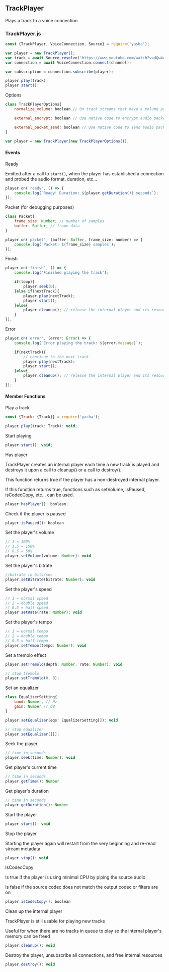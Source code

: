 ## TrackPlayer

Plays a track to a voice connection

### TrackPlayer.js

```js
const {TrackPlayer, VoiceConnection, Source} = require('yasha');

var player = new TrackPlayer();
var track = await Source.resolve('https://www.youtube.com/watch?v=dQw4w9WgXcQ');
var connection = await VoiceConnection.connect(channel);

var subscription = connection.subscribe(player);

player.play(track);
player.start();
```

Options
```js
class TrackPlayerOptions{
	normalize_volume: boolean // On track streams that have a volume parameter, automatically set the volume to that

	external_encrypt: boolean // Use native code to encrypt audio packets before sending them to the voice connection. Only allows one voice connection subscription at a time.

	external_packet_send: boolean // Use native code to send audio packets to the voice connection. external_encrypt must be enabled
}

var player = new TrackPlayer(new TrackPlayerOptions());
```

#### Events

Ready

Emitted after a call to `start()`, when the player has established a connection and probed the audio format, duration, etc...
```js
player.on('ready', () => {
	console.log(`Ready! Duration: ${player.getDuration()} seconds`);
});
```

Packet (for debugging purposes)
```js
class Packet{
	frame_size: Number; // number of samples
	buffer: Buffer; // frame data
}

player.on('packet', (buffer: Buffer, frame_size: number) => {
	console.log(`Packet: ${frame_size} samples`);
});
```

Finish
```js
player.on('finish', () => {
	console.log('Finished playing the track');

	if(loop){
		player.seek(0);
	}else if(nextTrack){
		player.play(nextTrack);
		player.start();
	}else{
		player.cleanup(); // release the internal player and its resources
	}
});
```

Error
```js
player.on('error', (error: Error) => {
	console.log(`Error playing the track: ${error.message}`);

	if(nextTrack){
		// continue to the next track
		player.play(nextTrack);
		player.start();
	}else{
		player.cleanup(); // release the internal player and its resources
	}
});
```

#### Member Functions

Play a track
```js
const {Track: {Track}} = require('yasha');

player.play(track: Track): void;
```

Start playing
```js
player.start(): void;
```
Has player

TrackPlayer creates an internal player each time a new track is played and destroys it upon a call to cleanup() or a call to destroy().

This function returns true if the player has a non-destroyed internal player.

If this function returns true, functions such as setVolume, isPaused, isCodecCopy, etc... can be used.
```js
player.hasPlayer(): boolean;
```

Check if the player is paused
```js
player.isPaused(): boolean
```

Set the player's volume
```js
// 1 = 100%
// 1.5 = 150%
// 0.5 = 50%
player.setVolume(volume: Number): void
```

Set the player's bitrate
```js
//bitrate in bits/sec
player.setBitrate(bitrate: Number): void
```

Set the player's speed
```js
// 1 = normal speed
// 2 = double speed
// 0.5 = half speed
player.setRate(rate: Number): void
```

Set the player's tempo
```js
// 1 = normal tempo
// 2 = double tempo
// 0.5 = half tempo
player.setTempo(tempo: Number): void
```

Set a tremolo effect
```js
player.setTremolo(depth: Number, rate: Number): void

// stop tremolo
player.setTremolo(0, 0);
```

Set an equalizer
```js
class EqualizerSetting{
	band: Number, // Hz
	gain: Number // dB
}

player.setEqualizer(eqs: EqualizerSetting[]): void

// stop equalizer
player.setEqualizer([]);
```

Seek the player
```js
// time in seconds
player.seek(time: Number): void
```

Get player's current time
```js
// time in seconds
player.getTime(): Number
```

Get player's duration
```js
// time in seconds
player.getDuration(): Number
```

Start the player
```js
player.start(): void
```

Stop the player

Starting the player again will restart from the very beginning and re-read stream metadata
```js
player.stop(): void
```

IsCodecCopy

Is true if the player is using minimal CPU by piping the source audio

Is false if the source codec does not match the output codec or filters are on
```js
player.isCodecCopy(): boolean
```

Clean up the internal player

TrackPlayer is still usable for playing new tracks

Useful for when there are no tracks in queue to play so the internal player's memory can be freed
```js
player.cleanup(): void
```

Destroy the player, unsubscribe all connections, and free internal resources
```js
player.destroy(): void
```
